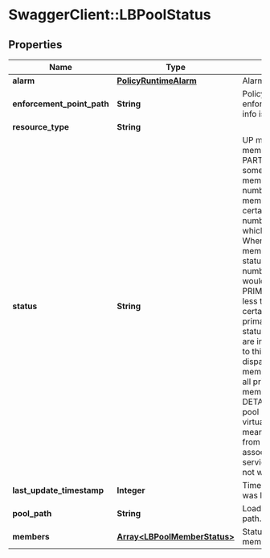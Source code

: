 # SwaggerClient::LBPoolStatus

## Properties
Name | Type | Description | Notes
------------ | ------------- | ------------- | -------------
**alarm** | [**PolicyRuntimeAlarm**](PolicyRuntimeAlarm.md) | Alarm information details. | [optional] 
**enforcement_point_path** | **String** | Policy Path referencing the enforcement point wehere the info is fetched.  | [optional] 
**resource_type** | **String** |  | 
**status** | **String** | UP means that all primary members are in UP status. PARTIALLY_UP means that some(not all) primary members are in UP status, the number of these active members is larger or equal to certain number(min_active_members) which is defined in LBPool. When there are no backup members which are in the UP status, the number(min_active_members) would be ignored. PRIMARY_DOWN means that less than certain(min_active_members) primary members are in UP status but backup members are in UP status, connections to this pool would be dispatched to backup members. DOWN means that all primary and backup members are DOWN. DETACHED means that the pool is not bound to any virtual server. UNKOWN means that no status reported from transport-nodes. The associated load balancer service may be working(or not working).  | [optional] 
**last_update_timestamp** | **Integer** | Timestamp when the data was last updated. | [optional] 
**pool_path** | **String** | Load balancer pool object path. | [optional] 
**members** | [**Array&lt;LBPoolMemberStatus&gt;**](LBPoolMemberStatus.md) | Status of load balancer pool members. | [optional] 


